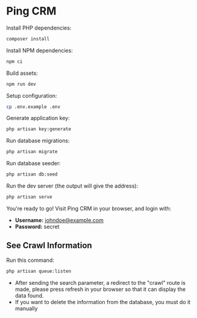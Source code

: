 # Ping CRM


Install PHP dependencies:

```sh
composer install
```

Install NPM dependencies:

```sh
npm ci
```

Build assets:

```sh
npm run dev
```

Setup configuration:

```sh
cp .env.example .env
```

Generate application key:

```sh
php artisan key:generate
```

Run database migrations:

```sh
php artisan migrate
```

Run database seeder:

```sh
php artisan db:seed
```

Run the dev server (the output will give the address):

```sh
php artisan serve
```

You're ready to go! Visit Ping CRM in your browser, and login with:

- **Username:** johndoe@example.com
- **Password:** secret

## See Crawl Information
Run this command:

```sh
php artisan queue:listen
```

- After sending the search parameter, a redirect to the "crawl" route is made, please press refresh in your browser so that it can display the data found.
- If you want to delete the information from the database, you must do it manually
